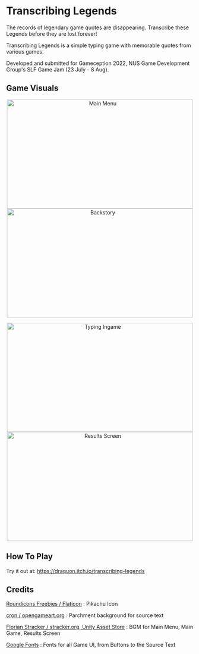 # Transcribing Legends

The records of legendary game quotes are disappearing. Transcribe these Legends before they are lost forever!

Transcribing Legends is a simple typing game with memorable quotes from various games.

Developed and submitted for Gameception 2022, NUS Game Development Group's SLF Game Jam (23 July - 8 Aug).

## Game Visuals
<p align = "center">
    <img src="https://github.com/szelongq/typist/blob/main/Resources/Screenshot_MainMenu.png" alt="Main Menu" width="500" 
     height="293">
    <img src="https://github.com/szelongq/typist/blob/main/Resources/Screenshot_Story.png" alt="Backstory" width="500" 
     height="293">
</p>
<p align = "center">
    <img src="https://github.com/szelongq/typist/blob/main/Resources/Screenshot_InGame.png" alt="Typing Ingame" width="500" 
     height="293">
    <img src="https://github.com/szelongq/typist/blob/main/Resources/Screenshot_ResultsScreen.png" alt="Results Screen" width="500" 
     height="293">
</p>

## How To Play

Try it out at: https://draquon.itch.io/transcribing-legends

## Credits
[Roundicons Freebies / Flaticon](https://www.flaticon.com/free-icons/pokemon) : Pikachu Icon  

[cron / opengameart.org](https://opengameart.org/content/old-parchment-paper) : Parchment background for source text

[Florian Stracker / stracker.org, Unity Asset Store](https://assetstore.unity.com/packages/audio/music/electronic/retro-fit-adventure-free-8-bit-video-game-music-205627) : BGM for Main Menu, Main Game, Results Screen

[Google Fonts](https://fonts.google.com/) : Fonts for all Game UI, from Buttons to the Source Text
